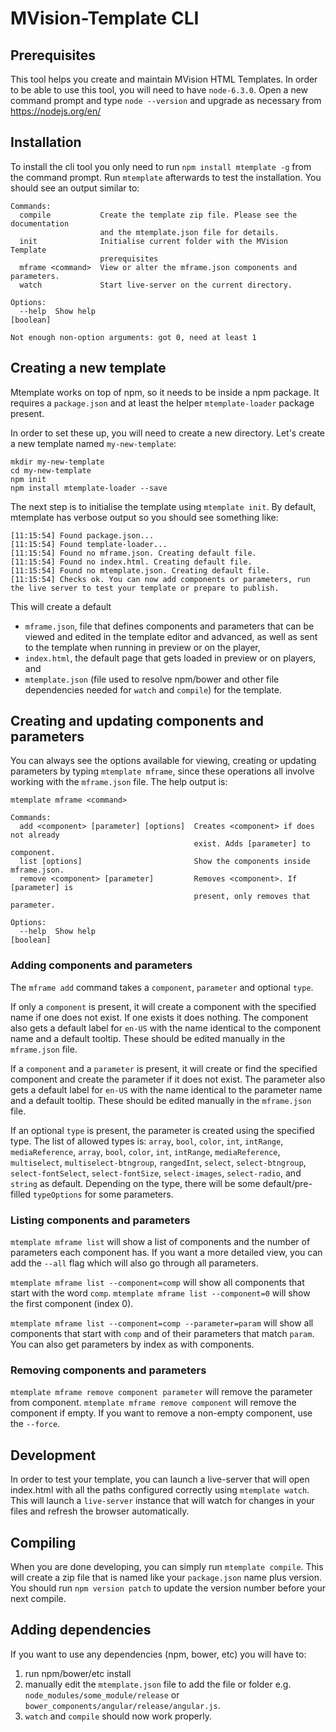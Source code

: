# MVision-Template CLI

## Prerequisites
This tool helps you create and maintain MVision HTML Templates. In order to be able to use this tool, you will need to have `node-6.3.0`. Open a new command prompt and type `node --version` and upgrade as necessary from https://nodejs.org/en/

## Installation

To install the cli tool you only need to run `npm install mtemplate -g` from the command prompt. Run `mtemplate` afterwards to test the installation. You should see an output similar to:
```shell
Commands:
  compile           Create the template zip file. Please see the documentation
                    and the mtemplate.json file for details.
  init              Initialise current folder with the MVision Template
                    prerequisites
  mframe <command>  View or alter the mframe.json components and parameters.
  watch             Start live-server on the current directory.

Options:
  --help  Show help                                                    [boolean]

Not enough non-option arguments: got 0, need at least 1
```

## Creating a new template
Mtemplate works on top of npm, so it needs to be inside a npm package. It requires a `package.json` and at least the helper `mtemplate-loader` package present.

In order to set these up, you will need to create a new directory. Let's create a new template named `my-new-template`:
```shell
mkdir my-new-template
cd my-new-template
npm init
npm install mtemplate-loader --save
```

The next step is to initialise the template using `mtemplate init`. By default, mtemplate has verbose output so you should see something like:
```shell
[11:15:54] Found package.json...
[11:15:54] Found template-loader...
[11:15:54] Found no mframe.json. Creating default file.
[11:15:54] Found no index.html. Creating default file.
[11:15:54] Found no mtemplate.json. Creating default file.
[11:15:54] Checks ok. You can now add components or parameters, run the live server to test your template or prepare to publish.
```

This will create a default 
- `mframe.json`, file that defines components and parameters that can be viewed and edited in the template editor and advanced, as well as sent to the template when running in preview or on the player, 
- `index.html`, the default page that gets loaded in preview or on players, and 
- `mtemplate.json` (file used to resolve npm/bower and other file dependencies needed for `watch` and `compile`) for the template.

## Creating and updating components and parameters

You can always see the options available for viewing, creating or updating parameters by typing `mtemplate mframe`, since these operations all involve working with the `mframe.json` file. The help output is:
```shell
mtemplate mframe <command>

Commands:
  add <component> [parameter] [options]  Creates <component> if does not already
                                         exist. Adds [parameter] to component.
  list [options]                         Show the components inside mframe.json.
  remove <component> [parameter]         Removes <component>. If [parameter] is
                                         present, only removes that parameter.

Options:
  --help  Show help                                                    [boolean]
```

### Adding components and parameters
The `mframe add` command takes a `component`, `parameter` and optional `type`. 

If only a `component` is present, it will create a component with the specified name if one does not exist. If one exists it does nothing. The component also gets a default label for `en-US` with the name identical to the component name and a default tooltip. These should be edited manually in the `mframe.json` file.

If a `component` and a `parameter` is present, it will create or find the specified component and create the parameter if it does not exist. The parameter also gets a default label for `en-US` with the name identical to the parameter name and a default tooltip. These should be edited manually in the `mframe.json` file. 

If an optional `type` is present, the parameter is created using the specified type. The list of allowed types is: `array`, `bool`, `color`, `int`, `intRange`, `mediaReference`, `array`, `bool`, `color`, `int`, `intRange`, `mediaReference`, `multiselect`, `multiselect-btngroup`, `rangedInt`, `select`, `select-btngroup`, `select-fontSelect`, `select-fontSize`, `select-images`, `select-radio`, and `string` as default. Depending on the type, there will be some default/pre-filled `typeOptions` for some parameters.

### Listing components and parameters
`mtemplate mframe list` will show a list of components and the number of parameters each component has. If you want a more detailed view, you can add the `--all` flag which will also go through all parameters.

`mtemplate mframe list --component=comp` will show all components that start with the word `comp`. `mtemplate mframe list --component=0` will show the first component (index 0).

`mtemplate mframe list --component=comp --parameter=param` will show all components that start with `comp` and of their parameters that match `param`. You can also get parameters by index as with components.

### Removing components and parameters
`mtemplate mframe remove component parameter` will remove the parameter from component.
`mtemplate mframe remove component` will remove the component if empty. If you want to remove a non-empty component, use the `--force`.

## Development
In order to test your template, you can launch a live-server that will open index.html with all the paths configured correctly using `mtemplate watch`. This will launch a `live-server` instance that will watch for changes in your files and refresh the browser automatically.

## Compiling
When you are done developing, you can simply run `mtemplate compile`. This will create a zip file that is named like your `package.json` name plus version. You should run `npm version patch` to update the version number before your next compile.

## Adding dependencies
If you want to use any dependencies (npm, bower, etc) you will have to:

1) run npm/bower/etc install
2) manually edit the `mtemplate.json` file to add the file or folder e.g. `node_modules/some_module/release` or `bower_components/angular/release/angular.js`.
3) `watch` and `compile` should now work properly.
